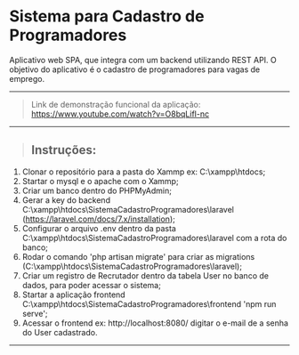 # Sistema para Cadastro de Programadores
Aplicativo web SPA, que integra com um backend utilizando REST API. O objetivo do aplicativo é o cadastro de programadores para vagas de emprego.
***
> Link de demonstração funcional da aplicação: https://www.youtube.com/watch?v=O8bqLifl-nc
***
> ## Instruções:

1. Clonar o repositório para a pasta do Xammp ex: C:\xampp\htdocs;
1. Startar o mysql e o apache com o Xammp;
1. Criar um banco dentro do PHPMyAdmin;
1. Gerar a key do backend C:\xampp\htdocs\SistemaCadastroProgramadores\laravel (https://laravel.com/docs/7.x/installation);
1. Configurar o arquivo .env dentro da pasta C:\xampp\htdocs\SistemaCadastroProgramadores\laravel com a rota do banco;
1. Rodar o comando 'php artisan migrate' para criar as migrations (C:\xampp\htdocs\SistemaCadastroProgramadores\laravel);
1. Criar um registro de Recrutador dentro da tabela User no banco de dados, para poder acessar o sistema;
1. Startar a aplicação frontend C:\xampp\htdocs\SistemaCadastroProgramadores\frontend 'npm run serve';
1. Acessar o frontend ex: http://localhost:8080/ digitar o e-mail de a senha do User cadastrado.
***


